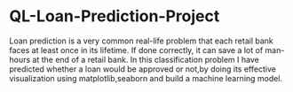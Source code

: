 # QL-Loan-Prediction-Project
Loan prediction is a very common real-life problem that each retail bank faces at least once in its lifetime. If done correctly, it can save a lot of man-hours at the end of a retail bank. In this classification problem I have  predicted whether a loan would be approved or not,by doing its effective visualization using matplotlib,seaborn and build a machine learning model.
